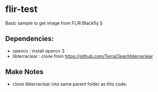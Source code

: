 # flir-test

Basic sample to get image from FLIR Blackfly S

Dependencies:
----------------
- opencv : install opencv 3
- libterraclear : clone from https://github.com/TerraClear/libterraclear


Make Notes
----------
- clone libterraclear into same parent folder as this code.

